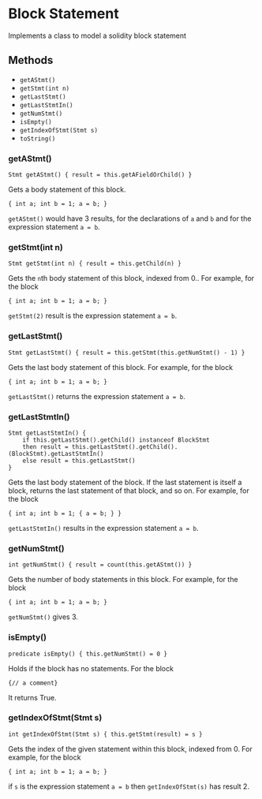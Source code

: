 # Block Statement 

Implements a class to model a solidity block statement

## Methods

- `getAStmt()`
- `getStmt(int n)`
- `getLastStmt()`
- `getLastStmtIn()`
- `getNumStmt()`
- `isEmpty()`
- `getIndexOfStmt(Stmt s)`
- `toString()`


### getAStmt()

```
Stmt getAStmt() { result = this.getAFieldOrChild() }
```

Gets a body statement of this block.

```
{ int a; int b = 1; a = b; }
```
`getAStmt()` would have 3 results, for the declarations of `a` and `b` and for the expression statement `a = b`.

### getStmt(int n)

```
Stmt getStmt(int n) { result = this.getChild(n) }
```
Gets the `n`th body statement of this block, indexed from 0.. For example, for the block

```
{ int a; int b = 1; a = b; }
```

`getStmt(2)` result is the expression statement `a = b`.

### getLastStmt()

```
Stmt getLastStmt() { result = this.getStmt(this.getNumStmt() - 1) }
```

Gets the last body statement of this block. For example, for the block

```
{ int a; int b = 1; a = b; }
```

`getLastStmt()` returns the expression statement `a = b`.


### getLastStmtIn()

```
Stmt getLastStmtIn() {
    if this.getLastStmt().getChild() instanceof BlockStmt
    then result = this.getLastStmt().getChild().(BlockStmt).getLastStmtIn()
    else result = this.getLastStmt()
}
```

Gets the last body statement of the block. If the last statement
is itself a block, returns the last statement of that block, and so on. For example, for the block
```
{ int a; int b = 1; { a = b; } }
```
`getLastStmtIn()` results in the expression statement `a = b`.

### getNumStmt()

```
int getNumStmt() { result = count(this.getAStmt()) }
```

Gets the number of body statements in this block. For example, for the block

```
{ int a; int b = 1; a = b; }
```
`getNumStmt()` gives 3.

### isEmpty()

```
predicate isEmpty() { this.getNumStmt() = 0 }
```

Holds if the block has no statements. For the block

```
{// a comment}
```

It returns True.

### getIndexOfStmt(Stmt s)

```
int getIndexOfStmt(Stmt s) { this.getStmt(result) = s }
```

Gets the index of the given statement within this block, indexed from 0. For example, for the block

```
{ int a; int b = 1; a = b; }
```

if `s` is the expression statement `a = b` then `getIndexOfStmt(s)`
has result 2.



